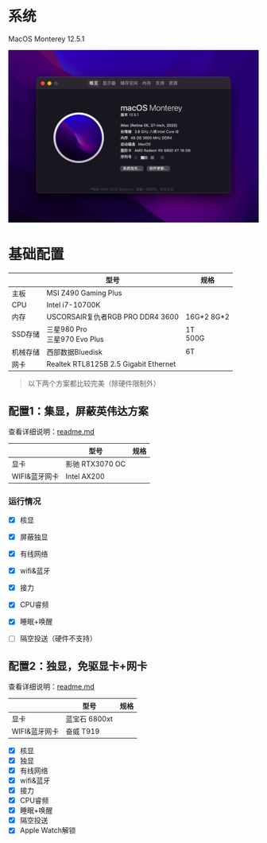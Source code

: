 # 系统

MacOS Monterey 12.5.1

![](./with6800xt/6800.png)

# 基础配置

|          | 型号                                  | 规格         |
| -------- | ------------------------------------- | ------------ |
| 主板     | MSI Z490 Gaming Plus                  |              |
| CPU      | Intel i7-10700K                       |              |
| 内存     | USCORSAIR复仇者RGB PRO DDR4 3600      | 16G\*2 8G\*2 |
| SSD存储  | 三星980 Pro<br />三星970 Evo Plus     | 1T<br />500G |
| 机械存储 | 西部数据Bluedisk                      | 6T           |
| 网卡     | Realtek RTL8125B 2.5 Gigabit Ethernet |              |

> 以下两个方案都比较完美（除硬件限制外）

## 配置1：集显，屏蔽英伟达方案

查看详细说明：[readme.md](./noGraphis/readme.md)

|               | 型号            | 规格 |
| ------------- | --------------- | ---- |
| 显卡          | 影驰 RTX3070 OC |      |
| WIFI&蓝牙网卡 | Intel AX200     |      |

### 运行情况

- [x] 核显
- [x] 屏蔽独显
- [x] 有线网络
- [x] wifi&蓝牙
- [x] 接力
- [x] CPU睿频
- [x] 睡眠+唤醒
- [ ] 隔空投送（硬件不支持）



## 配置2：独显，免驱显卡+网卡

查看详细说明：[readme.md](./with6800xt/readme.md)

|               | 型号          | 规格 |
| ------------- | ------------- | ---- |
| 显卡          | 蓝宝石 6800xt |      |
| WIFI&蓝牙网卡 | 奋威 T919     |      |

- [x] 核显
- [x] 独显
- [x] 有线网络
- [x] wifi&蓝牙
- [x] 接力
- [x] CPU睿频
- [x] 睡眠+唤醒
- [x] 隔空投送
- [x] Apple Watch解锁